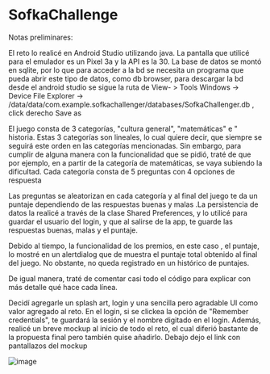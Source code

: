 # SofkaChallenge
Notas preliminares:

El reto lo realicé en Android Studio utilizando java. La pantalla que utilicé para el emulador es un Pixel 3a y la API es la 30. La base de datos se montó en sqlite, por lo que para acceder a la bd se necesita un programa que pueda abrir este tipo de datos, como db browser, para descargar la bd desde el android studio se sigue la ruta de View- > Tools Windows -> Device File Explorer -> /data/data/com.example.sofkachallenger/databases/SofkaChallenger.db , click derecho
Save as

El juego consta de 3 categorías, "cultura general", "matemáticas" e " historia. Estas 3 categorías son lineales, lo cual quiere decir, que siempre se seguirá este orden en 
las categorías mencionadas. Sin embargo, para cumplir de alguna manera con la funcionalidad que se pidió, traté de que por ejemplo, en a partir de la categoría de matemáticas,
se vaya subiendo la dificultad. Cada categoría consta de 5 preguntas con  4 opciones de respuesta

Las preguntas se aleatorizan en cada categoría y al final del juego te da un puntaje dependiendo de las respuestas buenas y malas .La persistencia de datos la realicé a través de
la clase Shared Preferences,  y lo utilicé para guardar el usuario del login, y que al salirse de la app, te guarde las respuestas buenas, malas y el puntaje.

Debido al tiempo, la funcionalidad de los premios, en este caso , el puntaje, lo mostré en un alertdialog que de muestra el puntaje total obtenido al final del juego. No obstante, no queda registrado en un histórico de puntajes.

De igual manera, traté de comentar casi todo el código para explicar con más detalle qué hace cada línea.

Decidí agregarle un splash art, login y una sencilla pero agradable UI como valor agregado al reto. En el login, si se clickea la opción de "Remember credentials", te guardará la sesión y el nombre digitado en el login.  Además, realicé un breve mockup al inicio de todo el reto, el cual diferió bastante de la propuesta final pero también quise añadirlo. 
Debajo dejo el link con pantallazos del mockup

![image](https://user-images.githubusercontent.com/85410941/146843687-15934d8c-3124-43f3-a9a3-66704bae5007.png)
